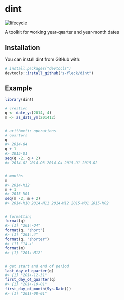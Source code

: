 
<!-- README.md is generated from README.Rmd. Please edit that file -->
dint
====

[![lifecycle](https://img.shields.io/badge/lifecycle-stable-brightgreen.svg)](https://www.tidyverse.org/lifecycle/#stable)

A toolkit for working year-quarter and year-month dates

Installation
------------

You can install dint from GitHub with:

``` r
# install.packages("devtools")
devtools::install_github("s-fleck/dint")
```

Example
-------

``` r
library(dint)

# creation
q <- date_yq(2014, 4)
m <- as_date_ym(201412)


# arithmetic operations
# quarters
q
#> 2014-Q4
q + 1
#> 2015-Q1
seq(q -2, q + 2)
#> 2014-Q2 2014-Q3 2014-Q4 2015-Q1 2015-Q2


# months
m
#> 2014-M12
m + 1
#> 2015-M01
seq(m -2, m + 2)
#> 2014-M10 2014-M11 2014-M12 2015-M01 2015-M02


# formatting
format(q)
#> [1] "2014-Q4"
format(q, "short")
#> [1] "2014.4"
format(q, "shorter")
#> [1] "14.4"
format(m)
#> [1] "2014-M12"


# get start and end of period
last_day_of_quarter(q)
#> [1] "2014-12-31"
first_day_of_quarter(q)
#> [1] "2014-10-01"
first_day_of_month(Sys.Date())
#> [1] "2018-08-01"
```

